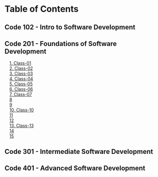 # Table of Contents

## Code 102 - Intro to Software Development

## Code 201 - Foundations of Software Development

&nbsp;&nbsp;&nbsp;&nbsp;[1. Class-01](class-01.md)  
&nbsp;&nbsp;&nbsp;&nbsp;[2. Class-02](class-02.md)  
&nbsp;&nbsp;&nbsp;&nbsp;[3. Class-03](class-03.md)  
&nbsp;&nbsp;&nbsp;&nbsp;[4. Class-04](class-04.md)  
&nbsp;&nbsp;&nbsp;&nbsp;[5. Class-05](class-05.md)  
&nbsp;&nbsp;&nbsp;&nbsp;[6. Class-06](class-06.md)  
&nbsp;&nbsp;&nbsp;&nbsp;[7. Class-07](class-07.md)  
&nbsp;&nbsp;&nbsp;&nbsp;[8](#8)  
&nbsp;&nbsp;&nbsp;&nbsp;[9](#9)  
&nbsp;&nbsp;&nbsp;&nbsp;[10. Class-10](class-10.md)  
&nbsp;&nbsp;&nbsp;&nbsp;[11](#11)  
&nbsp;&nbsp;&nbsp;&nbsp;[12](#12)  
&nbsp;&nbsp;&nbsp;&nbsp;[13. Class-13](class-13.md)  
&nbsp;&nbsp;&nbsp;&nbsp;[14](#14)  
&nbsp;&nbsp;&nbsp;&nbsp;[15](#15)  

## Code 301 - Intermediate Software Development

## Code 401 - Advanced Software Development
